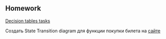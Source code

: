 ## Homework

[Decision tables tasks](https://docs.google.com/presentation/d/1IzcV3Zg7IDe6utFQv8LXjKCO0Qib6UrN/edit?usp=share_link&ouid=116447005932578256378&rtpof=true&sd=true)

Создать State Transition diagram для функции покупки билета на [сайте](https://ticket-service-69443.firebaseapp.com/)

